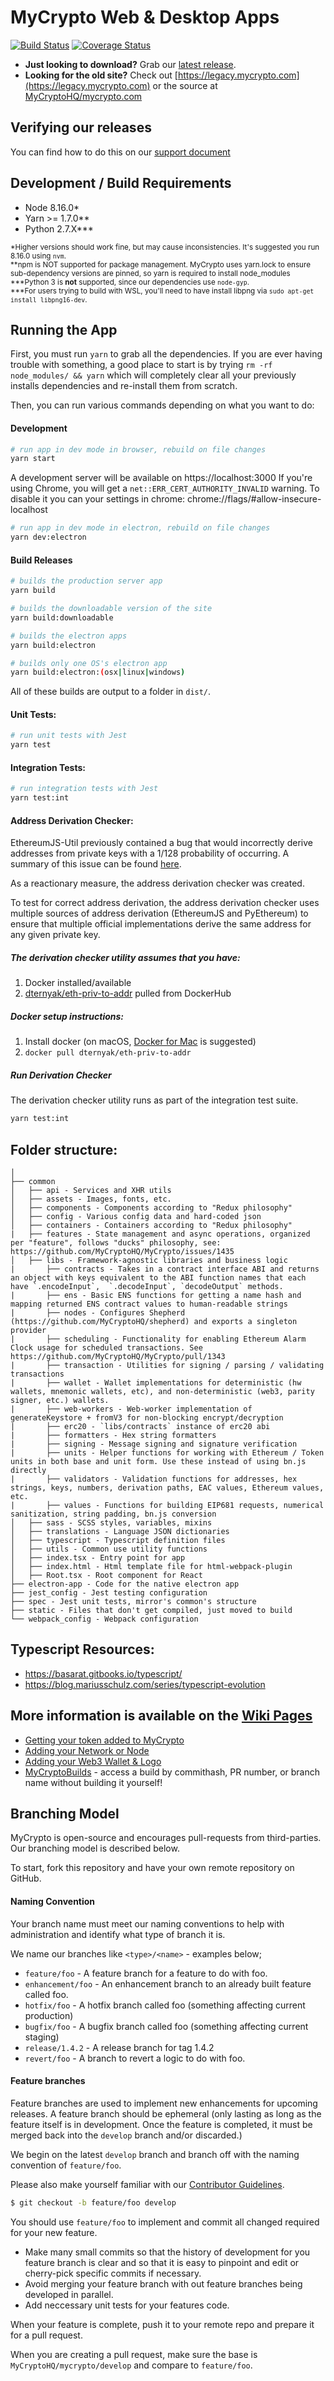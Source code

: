 # MyCrypto Web & Desktop Apps

[![Build Status](https://travis-ci.org/MyCryptoHQ/MyCrypto.svg?branch=develop)](https://travis-ci.org/MyCryptoHQ/MyCrypto)
[![Coverage Status](https://coveralls.io/repos/github/MyCryptoHQ/MyCrypto/badge.svg?branch=develop)](https://coveralls.io/github/MyCryptoHQ/MyCrypto?branch=develop)

* **Just looking to download?** Grab our [latest release](https://github.com/MyCryptoHQ/MyCrypto/releases).
* **Looking for the old site?** Check out [https://legacy.mycrypto.com](https://legacy.mycrypto.com) or the source at [MyCryptoHQ/mycrypto.com](https://github.com/MyCryptoHQ/mycrypto.com)

## Verifying our releases
You can find how to do this on our [support document](https://support.mycrypto.com/staying-safe/verifying-authenticity-of-desktop-app)


## Development / Build Requirements

* Node 8.16.0\*
* Yarn >= 1.7.0\*\*
* Python 2.7.X\*\*\*

<sub>\*Higher versions should work fine, but may cause inconsistencies. It's suggested you run 8.16.0 using `nvm`.</sub>
<br/>
<sub>**npm is NOT supported for package management. MyCrypto uses yarn.lock to ensure sub-dependency versions are pinned, so yarn is required to install node_modules</sub>
<br/>
<sub>\***Python 3 is **not** supported, since our dependencies use `node-gyp`.</sub>
<br/>
<sub>\***For users trying to build with WSL, you'll need to have install libpng via `sudo apt-get install libpng16-dev`.</sub>

## Running the App

First, you must run `yarn` to grab all the dependencies. If you are ever having trouble with something, a good place to start is by trying `rm -rf node_modules/ && yarn` which will completely clear all your previously installs dependencies and re-install them from scratch.

Then, you can run various commands depending on what you want to do:

#### Development

```bash
# run app in dev mode in browser, rebuild on file changes
yarn start
```
A development server will be available on https://localhost:3000
If you're using Chrome, you will get a `net::ERR_CERT_AUTHORITY_INVALID` warning.
To disable it you can your settings in chrome: chrome://flags/#allow-insecure-localhost


```bash
# run app in dev mode in electron, rebuild on file changes
yarn dev:electron
```

#### Build Releases

```bash
# builds the production server app
yarn build
```

```bash
# builds the downloadable version of the site
yarn build:downloadable
```

```bash
# builds the electron apps
yarn build:electron

# builds only one OS's electron app
yarn build:electron:(osx|linux|windows)
```

All of these builds are output to a folder in `dist/`.

#### Unit Tests:

```bash
# run unit tests with Jest
yarn test
```

#### Integration Tests:

```bash
# run integration tests with Jest
yarn test:int
```

#### Address Derivation Checker:

EthereumJS-Util previously contained a bug that would incorrectly derive addresses from private keys with a 1/128 probability of occurring. A summary of this issue can be found [here](https://www.reddit.com/r/ethereum/comments/48rt6n/using_myetherwalletcom_just_burned_me_for/d0m4c6l/).

As a reactionary measure, the address derivation checker was created.

To test for correct address derivation, the address derivation checker uses multiple sources of address derivation (EthereumJS and PyEthereum) to ensure that multiple official implementations derive the same address for any given private key.

##### The derivation checker utility assumes that you have:

1.  Docker installed/available
2.  [dternyak/eth-priv-to-addr](https://hub.docker.com/r/dternyak/eth-priv-to-addr/) pulled from DockerHub

##### Docker setup instructions:

1.  Install docker (on macOS, [Docker for Mac](https://docs.docker.com/docker-for-mac/) is suggested)
2.  `docker pull dternyak/eth-priv-to-addr`

##### Run Derivation Checker

The derivation checker utility runs as part of the integration test suite.

```bash
yarn test:int
```

## Folder structure:

```
│
├── common
│   ├── api - Services and XHR utils
│   ├── assets - Images, fonts, etc.
│   ├── components - Components according to "Redux philosophy"
│   ├── config - Various config data and hard-coded json
│   ├── containers - Containers according to "Redux philosophy"
|   ├── features - State management and async operations, organized per "feature", follows "ducks" philosophy, see: https://github.com/MyCryptoHQ/MyCrypto/issues/1435
│   ├── libs - Framework-agnostic libraries and business logic
|       ├── contracts - Takes in a contract interface ABI and returns an object with keys equivalent to the ABI function names that each have `.encodeInput`,  `.decodeInput`, `decodeOutput` methods.
|       ├── ens - Basic ENS functions for getting a name hash and mapping returned ENS contract values to human-readable strings
|       ├── nodes - Configures Shepherd (https://github.com/MyCryptoHQ/shepherd) and exports a singleton provider
|       ├── scheduling - Functionality for enabling Ethereum Alarm Clock usage for scheduled transactions. See https://github.com/MyCryptoHQ/MyCrypto/pull/1343
|       ├── transaction - Utilities for signing / parsing / validating transactions
|       ├── wallet - Wallet implementations for deterministic (hw wallets, mnemonic wallets, etc), and non-deterministic (web3, parity signer, etc.) wallets.
|       ├── web-workers - Web-worker implementation of generateKeystore + fromV3 for non-blocking encrypt/decryption
|       ├── erc20 - `libs/contracts` instance of erc20 abi
|       ├── formatters - Hex string formatters
|       ├── signing - Message signing and signature verification
|       ├── units - Helper functions for working with Ethereum / Token units in both base and unit form. Use these instead of using bn.js directly
|       ├── validators - Validation functions for addresses, hex strings, keys, numbers, derivation paths, EAC values, Ethereum values, etc.
|       ├── values - Functions for building EIP681 requests, numerical sanitization, string padding, bn.js conversion
│   ├── sass - SCSS styles, variables, mixins
│   ├── translations - Language JSON dictionaries
│   ├── typescript - Typescript definition files
│   ├── utils - Common use utility functions
│   ├── index.tsx - Entry point for app
│   ├── index.html - Html template file for html-webpack-plugin
│   ├── Root.tsx - Root component for React
├── electron-app - Code for the native electron app
├── jest_config - Jest testing configuration
├── spec - Jest unit tests, mirror's common's structure
├── static - Files that don't get compiled, just moved to build
└── webpack_config - Webpack configuration
```

## Typescript Resources:
- https://basarat.gitbooks.io/typescript/
- https://blog.mariusschulz.com/series/typescript-evolution

## More information is available on the [Wiki Pages](https://github.com/MyCryptoHQ/MyCrypto/wiki)
- [Getting your token added to MyCrypto](https://github.com/MyCryptoHQ/MyCrypto/wiki/Contributing-%E2%80%90-Adding-Tokens)
- [Adding your Network or Node](https://github.com/MyCryptoHQ/MyCrypto/wiki/Contributing-%E2%80%90-Network-or-Node)
- [Adding your Web3 Wallet & Logo](https://github.com/MyCryptoHQ/MyCrypto/wiki/Contributing-%E2%80%90-Web3-Wallet)
- [MyCryptoBuilds](https://github.com/MyCryptoHQ/MyCrypto/wiki/MyCryptoBuilds) - access a build by commithash, PR number, or branch name without building it yourself!

## Branching Model

MyCrypto is open-source and encourages pull-requests from third-parties. Our branching model is described below.

To start, fork this repository and have your own remote repository on GitHub.

#### Naming Convention

Your branch name must meet our naming conventions to help with administration and identify what type of branch it is.

We name our branches like `<type>/<name>` - examples below;

* `feature/foo` - A feature branch for a feature to do with foo.
* `enhancement/foo` - An enhancement branch to an already built feature called foo.
* `hotfix/foo` - A hotfix branch called foo (something affecting current production)
* `bugfix/foo` - A bugfix branch called foo (something affecting current staging)
* `release/1.4.2` - A release branch for tag 1.4.2
* `revert/foo` - A branch to revert a logic to do with foo.

#### Feature branches

Feature branches are used to implement new enhancements for upcoming releases. A feature branch should be ephemeral (only lasting as long as the feature itself is in development. Once the feature is completed, it must be merged back into the `develop` branch and/or discarded.)

We begin on the latest `develop` branch and branch off with the naming convention of `feature/foo`.

Please also make yourself familiar with our [Contributor Guidelines](https://github.com/MyCryptoHQ/MyCrypto/wiki/Contributor-Guidelines).

```sh
$ git checkout -b feature/foo develop
```

You should use `feature/foo` to implement and commit all changed required for your new feature.

* Make many small commits so that the history of development for you feature branch is clear and so that it is easy to pinpoint and edit or cherry-pick specific commits if necessary.
* Avoid merging your feature branch with out feature branches being developed in parallel.
* Add neccessary unit tests for your features code.

When your feature is complete, push it to your remote repo and prepare it for a pull request.

When you are creating a pull request, make sure the base is `MyCryptoHQ/mycrypto/develop` and compare to `feature/foo`.
